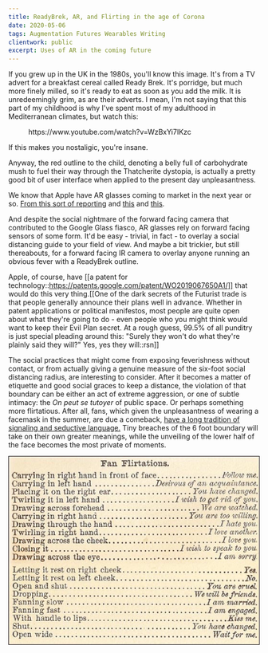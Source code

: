 ```yaml
---
title: ReadyBrek, AR, and Flirting in the age of Corona
date: 2020-05-06
tags: Augmentation Futures Wearables Writing
clientwork: public
excerpt: Uses of AR in the coming future
---
```



If you grew up in the UK in the 1980s, you'll know this image. It's from a TV advert for a breakfast cereal called Ready Brek. It's porridge, but much more finely milled, so it's ready to eat as soon as you add the milk. It is unredeemingly grim, as are their adverts. I mean, I'm not saying that this part of my childhood is why I've spent most of my adulthood in Mediterranean climates, but watch this:

<figure class="wp-block-embed-youtube wp-block-embed is-type-video is-provider-youtube wp-embed-aspect-4-3 wp-has-aspect-ratio">
<div class="wp-block-embed__wrapper">
https://www.youtube.com/watch?v=WzBxYi7IKzc
</div>
</figure>

If this makes you nostaligic, you're insane.

Anyway, the red outline to the child, denoting a belly full of carbohydrate mush to fuel their way through the Thatcherite dystopia, is actually a pretty good bit of user interface when applied to the present day unpleasantness.

We know that Apple have AR glasses coming to market in the next year or so. <a href="https://www.slashgear.com/apple-ar-vr-headset-controller-test-device-leaked-26614522/">From this sort of reporting</a> and <a href="https://www.bloomberg.com/news/articles/2019-11-11/apple-s-ar-push-will-start-with-ipad-and-culminate-with-glasses">this</a> and <a href="https://9to5mac.com/2020/04/04/apple-nextr-ar-headset/">this</a>. 

And despite the social nightmare of the forward facing camera that contributed to the Google Glass fiasco, AR glasses rely on forward facing sensors of some form. It'd be easy - trivial, in fact - to overlay a social distancing guide to your field of view. And maybe a bit trickier, but still thereabouts, for a forward facing IR camera to overlay anyone running an obvious fever with a ReadyBrek outline. 

Apple, of course, have [[a patent for technology::https://patents.google.com/patent/WO2019067650A1/]] that would do this very thing.[[One of the dark secrets of the Futurist trade is that people generally announce their plans well in advance. Whether in patent applications or political manifestos, most people are quite open about what they're going to do - even people who you might think would want to keep their Evil Plan secret. At a rough guess, 99.5% of all punditry is just special pleading around this: &quot;Surely they won't do what they're plainly said they will?&quot; Yes, yes they will::rsn]]

The social practices that might come from exposing feverishness without contact, or from actually giving a genuine measure of the six-foot social distancing radius, are interesting to consider. After it becomes a matter of etiquette and good social graces to keep a distance, the violation of that boundary can be either an act of extreme aggression, or one of subtle intimacy: the <em>On peut se&nbsp;tutoyer</em> of public space. Or perhaps something more flirtatious. After all, fans, which given the unpleasantness of wearing a facemask in the summer, are due a comeback, <a href="https://www.nts.org.uk/stories/let-the-fan-do-the-talking-victorian-flirting-tips">have a long tradition of signaling and seductive language.</a> Tiny breaches of the 6 foot boundary will take on their own greater meanings, while the unveiling of the lower half of the face becomes the most private of moments.

![Fan Ettiquette](/assets/4.Victorian_Fan_etiquette_from_the_Cassells_Family_Magazine_1866.23.jpg)
